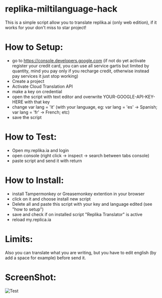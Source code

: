 # replika-miltilanguage-hack

This is a simple script allow you to translate replika.ai (only web edition), if it works for your don't miss to star project!


# How to Setup:

- go to https://console.developers.google.com (if not do yet activate register your credit card, you can use all service gartis but limited by quantity,  mind you pay only if you recharge credit, otherwise instead pay services it just stop working)
- Create a project
- Activate Cloud Translation API
- make a key on credential 
- open the script with text editor and overwrite YOUR-GOOGLE-API-KEY-HERE with that key
- change var lang = 'it' (with your language, eg: var lang = 'es' -> Spanish; var lang = 'fr' -> French; etc)
- save the script

# How to Test:

- Open my.replika.ia and login
- open console (right click -> inspect -> search between tabs console)
- paste script and send it with return

# How to Install:
- install Tampermonkey or Greasemonkey extention in your browser
- click on it and choose install new script
- Delete all and paste this script with your key and language edited (see "how to setup")
- save and check if on installed script "Replika Translator" is active
- reload my.replica.ia

# Limits:

Also you can translate what you are writing, but you have to edit english (by add a space for example) before send it.

# ScreenShot:

![](screenshots.png "Test")

